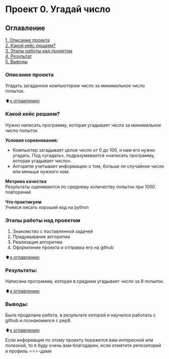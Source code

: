# Проект 0. Угадай число

## Оглавление  
[1. Описание проекта](https://github.com/Alexander1Konstantinov/DS/tree/main/Project_0/README.md#Описание-проекта)  
[2. Какой кейс решаем?](https://github.com/Alexander1Konstantinov/DS/tree/main/Project_0/README.md#Какой-кейс-решаем?)    
[3. Этапы работы над проектом](https://github.com/Alexander1Konstantinov/DS/tree/main/Project_0/README.md#Этапы-работы-над-проектом)  
[4. Результат](https://github.com/Alexander1Konstantinov/DS/tree/main/Project_0/README.md#Результат)    
[5. Выводы](https://github.com/Alexander1Konstantinov/DS/tree/main/Project_0/README.md#Выводы) 

### Описание проекта    
Угадать загаданное компьютером число за минимальное число попыток.

:arrow_up:[к оглавлению](https://github.com/Alexander1Konstantinov/DS/tree/main/Project_0/READ.md#Оглавление)


### Какой кейс решаем?    
Нужно написать программу, которая угадывает число за минимальное число попыток

**Условия соревнования:**  
- Компьютер загадывает целое число от 0 до 100, и нам его нужно угадать. Под «угадать», подразумевается «написать программу, которая угадывает число».
- Алгоритм учитывает информацию о том, больше ли случайное число или меньше нужного нам.

**Метрика качества**     
Результаты оцениваются по среднему количеству попыток при 1000 повторений

**Что практикуем**     
Учимся писать хороший код на python

### Этапы работы над проектом  
1. Знакомство с поставленной задачей
2. Придумывание алгоритма
3. Реализация алгоритма
4. Оформление проекта и отправка его на github

:arrow_up:[к оглавлению](https://github.com/Alexander1Konstantinov/DS/tree/main/Project_0/README.md#Оглавление)


### Результаты:  
Написана программа, которая в среднем угадывает число за 8 попыток.

:arrow_up:[к оглавлению](https://github.com/Alexander1Konstantinov/DS/tree/main/Project_0/README.md#Оглавление)


### Выводы:  
Была проделана работа, в результате которой я научился работать с github и познакомился с pep8.

:arrow_up:[к оглавлению](https://github.com/Alexander1Konstantinov/DS/tree/main/Project_0/README.md#Оглавление)


Если информация по этому проекту покажется вам интересной или полезной, то я буду очень вам благодарен, если отметите репозиторий и профиль ⭐️⭐️⭐️-дами
